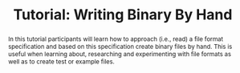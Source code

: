 ---
abstract: In this tutorial participants will learn how to approach (i.e., read) a
  file format specification and based on this specification create binary files by
  hand. This is useful when learning about, researching and experimenting with file
  formats as well as to create test or example files.
creators:
- Hoppenheit, Martin
date: null
document_url: https://az659834.vo.msecnd.net/eventsairwesteuprod/production-inconference-public/c9dcd5ceb524442093a221171f1401b2
grand_parent: iPRES
institutions:
- Landesarchiv Nordrhein-westfalen
keywords:
- file format
- binary
landing_page_url: null
language: eng
layout: publication
license: CC-BY 4.0 International
notes_url: null
parent: iPRES 2022
presentation_url: null
size: null
source_name: iPRES
title: 'Tutorial: Writing Binary By Hand'
type: tutorial
year: 2022
---